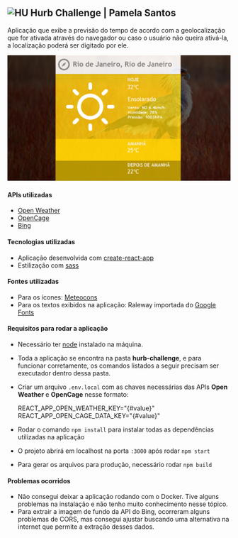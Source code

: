 ## <img src="https://avatars1.githubusercontent.com/u/7063040?v=4&s=200.jpg" alt="HU" width="24" /> Hurb Challenge | Pamela Santos
Aplicação que exibe a previsão do tempo de acordo com a geolocalização que for ativada através do navegador ou caso o usuário não queira ativá-la, a localização poderá ser digitado por ele.

<img src="./exemplo.jpg" alt="Hurb Challenge" />

#### APIs utilizadas
- [Open Weather](https://openweathermap.org/api)
- [OpenCage](https://opencagedata.com/api)
- [Bing](https://www.bing.com/HPImageArchive.aspx?format=js&idx=0&n=1&mkt=pt-BR)

#### Tecnologias utilizadas
- Aplicação desenvolvida com [create-react-app](https://create-react-app.dev/)
- Estilização com [sass](https://sass-lang.com/)

#### Fontes utilizadas
- Para os ícones: [Meteocons](https://www.alessioatzeni.com/meteocons/)
- Para os textos exibidos na aplicação: Raleway importada do [Google Fonts](https://fonts.google.com/)

#### Requisitos para rodar a aplicação
- Necessário ter [node](https://nodejs.org/en/) instalado na máquina.
- Toda a aplicação se encontra na pasta **hurb-challenge**, e para funcionar corretamente, os comandos listados a seguir precisam ser executador dentro dessa pasta.
- Criar um arquivo `.env.local` com as chaves necessárias das APIs **Open Weather** e **OpenCage** nesse formato:

    REACT_APP_OPEN_WEATHER_KEY="{#value}"
  REACT_APP_OPEN_CAGE_DATA_KEY="{#value}"
- Rodar o comando `npm install` para instalar todas as dependências utilizadas na aplicação
- O projeto abrirá em localhost na porta `:3000` após rodar `npm start`
- Para gerar os arquivos para produção, necessário rodar `npm build`

#### Problemas ocorridos
- Não consegui deixar a aplicação rodando com o Docker. Tive alguns problemas na instalação e não tenho muito conhecimento nesse tópico.
- Para extrair a imagem de fundo da API do Bing, ocorreram alguns problemas de CORS, mas consegui ajustar buscando uma alternativa na internet que permite a extração desses dados.